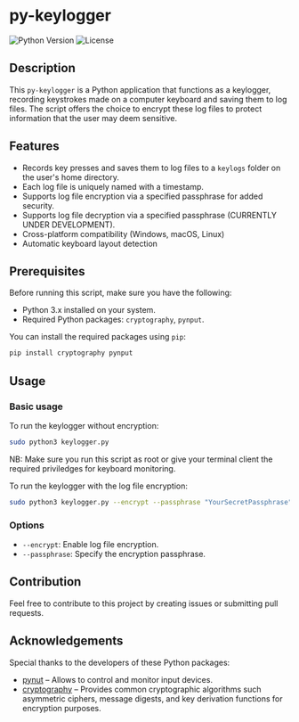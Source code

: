 # py-keylogger
![Python Version](https://img.shields.io/badge/Python-3.x-blue.svg)
![License](https://img.shields.io/badge/License-MIT-green.svg)

## Description
This `py-keylogger` is a Python application that functions as a keylogger, recording keystrokes made on a computer keyboard and saving them to log files. The script offers the choice to encrypt these log files to protect information that the user may deem sensitive.

## Features
- Records key presses and saves them to log files to a `keylogs` folder on the user's home directory.
- Each log file is uniquely named with a timestamp.
- Supports log file encryption via a specified passphrase for added security.
- Supports log file decryption via a specified passphrase (CURRENTLY UNDER DEVELOPMENT).
- Cross-platform compatibility (Windows, macOS, Linux)
- Automatic keyboard layout detection

## Prerequisites
Before running this script, make sure you have the following:

- Python 3.x installed on your system.
- Required Python packages: `cryptography`, `pynput`.

You can install the required packages using `pip`:

```bash
pip install cryptography pynput
```

## Usage
### Basic usage
To run the keylogger without encryption:
```bash
sudo python3 keylogger.py
```
NB: Make sure you run this script as root or give your terminal client the required priviledges for keyboard monitoring.

To run the keylogger with the log file encryption:
```bash
sudo python3 keylogger.py --encrypt --passphrase "YourSecretPassphrase"
```
### Options
- `--encrypt`: Enable log file encryption.
- `--passphrase`: Specify the encryption passphrase.

## Contribution
Feel free to contribute to this project by creating issues or submitting pull requests.

## Acknowledgements
Special thanks to the developers of these Python packages:
- [pynut](https://pypi.org/project/pynput/) – Allows to control and monitor input devices.
- [cryptography](https://pypi.org/project/cryptography/) – Provides common cryptographic algorithms such asymmetric ciphers, message digests, and key derivation functions for encryption purposes.
